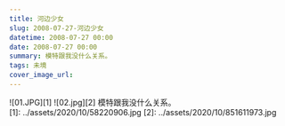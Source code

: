```yaml
---
title: 河边少女
slug: 2008-07-27-河边少女
datetime: 2008-07-27 00:00
date: 2008-07-27 00:00
summary: 模特跟我没什么关系。
tags: 未境
cover_image_url: 
---
```

![01.JPG][1]
![02.jpg][2]
模特跟我没什么关系。  
	[1]: ../assets/2020/10/58220906.jpg
  [2]: ../assets/2020/10/851611973.jpg